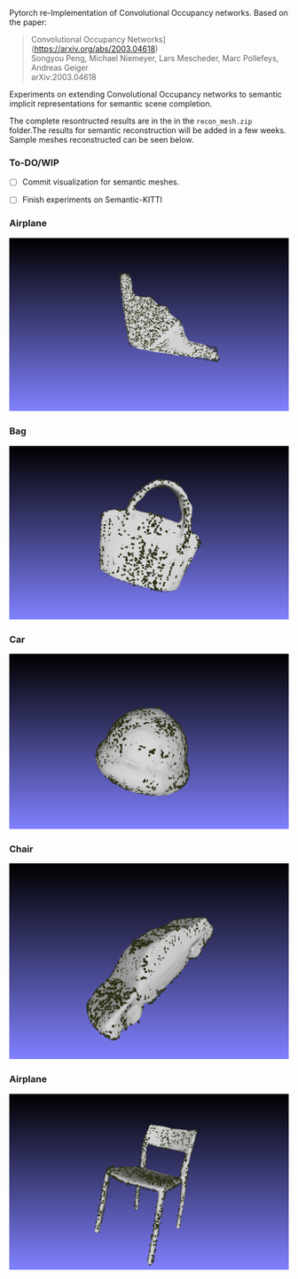 Pytorch re-Implementation of Convolutional Occupancy networks. Based on the paper:

  > Convolutional Occupancy Networks](https://arxiv.org/abs/2003.04618)\
  > Songyou Peng, Michael Niemeyer, Lars Mescheder, Marc Pollefeys, Andreas Geiger\
  > arXiv:2003.04618


  Experiments on extending Convolutional Occupancy networks to semantic implicit representations for semantic scene completion. 

  The complete resontructed results are in the in the `recon_mesh.zip` folder.The results for semantic reconstruction will be added in a few weeks.
  Sample meshes reconstructed can be seen below.
  
  ### To-DO/WIP
- [ ] Commit visualization for semantic meshes.
- [ ] Finish experiments on Semantic-KITTI
   


### Airplane

![Airplane](./v0_tests/AIrplane_sample00.png "Reconstructed Airplane")

### Bag

![Bag](./v0_tests/Bag_sample00.png "Reconstructed Bag")

### Car

![Cap](./v0_tests/SampleCap00.png "Reconstructed Cap")

### Chair

![Car](./v0_tests/Sample_Car00.png "Reconstructed Car")

### Airplane

![Chair](./v0_tests/SampleChair00.png "Reconstructed Chair")




